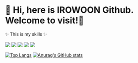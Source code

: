 <h1> 👋 Hi, here is IROWOON Github. Welcome to visit!👀 </h1>

<p>
 ✨ This is my skills ✨<br /><br />
<img src="https://img.shields.io/badge/html-E34F26?style=for-the-badge&logo=html5&logoColor=white">
<img src="https://img.shields.io/badge/css-1572B6?style=for-the-badge&logo=css3&logoColor=white">
<img src="https://img.shields.io/badge/sass-CC6699?style=for-the-badge&logo=sass&logoColor=white">
<img src="https://img.shields.io/badge/javascript-F7DF1E?style=for-the-badge&logo=javascript&logoColor=black">
<img src="https://img.shields.io/badge/jquery-0769AD?style=for-the-badge&logo=jquery&logoColor=white">
</p>

[![Top Langs](https://github-readme-stats.vercel.app/api/top-langs/?username=irowoon)](https://github.com/irowoon/github-readme-stats)
[![Anurag's GitHub stats](https://github-readme-stats.vercel.app/api?username=irowoon)](https://github.com/irowoon/github-readme-stats)


<!-- 
-  I’m interested in ...
- 🌱 I’m currently learning ...
- 💞️ I’m looking to collaborate on ...
- 📫 How to reach me ... -->

<!---
irowoon/irowoon is a ✨ special ✨ repository because its `README.md` (this file) appears on your GitHub profile.
You can click the Preview link to take a look at your changes.
--->
